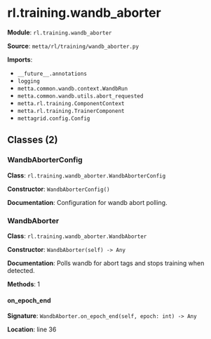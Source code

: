 # rl.training.wandb_aborter

**Module**: `rl.training.wandb_aborter`

**Source**: `metta/rl/training/wandb_aborter.py`

**Imports**:
- `__future__.annotations`
- `logging`
- `metta.common.wandb.context.WandbRun`
- `metta.common.wandb.utils.abort_requested`
- `metta.rl.training.ComponentContext`
- `metta.rl.training.TrainerComponent`
- `mettagrid.config.Config`

## Classes (2)

### WandbAborterConfig

**Class**: `rl.training.wandb_aborter.WandbAborterConfig`

**Constructor**: `WandbAborterConfig()`

**Documentation**: Configuration for wandb abort polling.

### WandbAborter

**Class**: `rl.training.wandb_aborter.WandbAborter`

**Constructor**: `WandbAborter(self) -> Any`

**Documentation**: Polls wandb for abort tags and stops training when detected.

**Methods**: 1

#### on_epoch_end

**Signature**: `WandbAborter.on_epoch_end(self, epoch: int) -> Any`

**Location**: line 36


